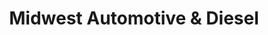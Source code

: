 ---
title: "Midwest Automotive & Diesel"
url: /urbana/midwest-automotive-and-diesel/
shop: car repair
---